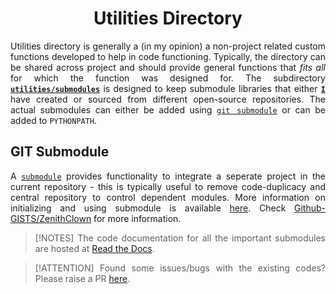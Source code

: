 <h1 align = "center">Utilities Directory</h1>

<div align = "justify">

Utilities directory is generally a (in my opinion) a non-project related custom functions developed to help in code functioning.
Typically, the directory can be shared across project and should provide general functions that *fits all* for which the function
was designed for. The subdirectory [**`utilities/submodules`**](./submodules/) is designed to keep submodule libraries that
either [**`I`**](https://zenithclown.github.io/) have created or sourced from different open-source repositories. The actual
submodules can either be added using [`git submodule`](https://git-scm.com/docs/git-submodule) or can be added to `PYTHONPATH`.

## GIT Submodule

A [`submodule`](https://git-scm.com/book/en/v2/Git-Tools-Submodules) provides functionality to integrate a seperate project in
the current repository - this is typically useful to remove code-duplicacy and central repository to control dependent modules.
More information on initializing and using submodule is available [here](https://www.youtube.com/watch?v=gSlXo2iLBro).
Check [Github-GISTS/ZenithClown](https://gist.github.com/ZenithClown) for more information.

> [!NOTES]
> The code documentation for all the important submodules are hosted at [Read the Docs](https://ds-gringotts.readthedocs.io/en/latest/).

> [!ATTENTION]
> Found some issues/bugs with the existing codes? Please raise a PR [here](https://github.com/code-archived/ds-gringotts).

</div>
